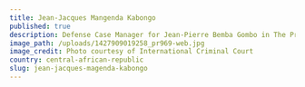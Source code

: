 ```yaml
---
title: Jean-Jacques Mangenda Kabongo
published: true
description: Defense Case Manager for Jean-Pierre Bemba Gombo in The Prosecutor v. Jean-Pierre Bemba Gombo
image_path: /uploads/1427909019258_pr969-web.jpg
image_credit: Photo courtesy of International Criminal Court
country: central-african-republic
slug: jean-jacques-magenda-kabongo
---
```



